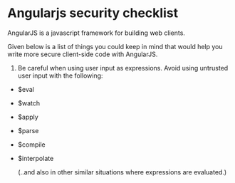 # Angularjs security checklist

AngularJS is a javascript framework for building web clients.

Given below is a list of things you could keep in mind that would help you write more secure client-side code with AngularJS.

1. Be careful when using user input as expressions. Avoid using untrusted user input with the following:

- $eval
- $watch
- $apply
- $parse
- $compile
- $interpolate

   (..and also in other similar situations where expressions are evaluated.)
